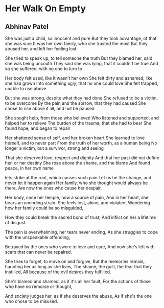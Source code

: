 # Her Walk On Empty

## Abhinav Patel

She was just a child, so innocent and pure
But they took advantage, of that she was sure
It was her own family, who she trusted the most
But they abused her, and left her feeling lost

She tried to speak up, to tell someone the truth
But they blamed her, said she was being uncouth
They said she was lying, that it couldn't be true
And so she suffered, with no one to turn to

Her body felt used, like it wasn't her own
She felt dirty and ashamed, like she had grown
Into something ugly, that no one could love
She felt trapped, unable to rise above

But she was strong, despite what they had done
She refused to be a victim, to be overcome
By the pain and the sorrow, that they had caused
She chose to rise above it all, and not be paused

She sought help, from those who believed
Who listened and supported, and helped her to relieve
The burden of the trauma, that she had to bear
She found hope, and began to repair

Her shattered sense of self, and her broken heart
She learned to love herself, and to never part
From the truth of her worth, as a human being
No longer a victim, but a survivor, strong and seeing

That she deserved love, respect and dignity
And that her past did not define her, or her destiny
She rose above the shame, and the blame
And found peace, in her own name

lets strike at the root, which causes such pain
Let us be the change, and never let it happen again
Her family, who she thought would always be there,
Are now the ones who cause her despair,

Her body, once her temple, now a source of pain,
And in her heart, she bears an unending strain.
She feels lost, alone, and violated,
Wondering how her family could be so misguided,

How they could break the sacred bond of trust,
And inflict on her a lifetime of disgust.

The pain is overwhelming, her tears never ending,
As she struggles to cope with the unspeakable offending,

Betrayed by the ones who swore to love and care,
And now she's left with scars that can never be repaired.

She tries to forget, to move on and forgive,
But the memories remain, haunting her as long as she lives,
The shame, the guilt, the fear that they instilled,
All because of the evil desires they fulfilled.

She's blamed and shamed, as if it's all her fault,
For the actions of those who have no remorse or thought,

And society judges her, as if she deserves the abuse,
As if she's the one who chose to be misused.